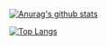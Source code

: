 [![Anurag's github stats](https://github-readme-stats.vercel.app/api?username=rcfroggatt786)](https://github.com/anuraghazra/github-readme-stats)

[![Top Langs](https://github-readme-stats.vercel.app/api/top-langs/?username=rcfroggatt786&langs_count=20&layout=compact)](https://github.com/anuraghazra/github-readme-stats)
<!--
**rcfroggatt786/rcfroggatt786** is a ✨ _special_ ✨ repository because its `README.md` (this file) appears on your GitHub profile.

Here are some ideas to get you started:

- 🔭 I’m currently working on ...
- 🌱 I’m currently learning ...
- 👯 I’m looking to collaborate on ...
- 🤔 I’m looking for help with ...
- 💬 Ask me about ...
- 📫 How to reach me: ...
- 😄 Pronouns: ...
- ⚡ Fun fact: ...
-->
